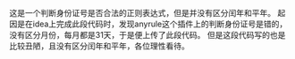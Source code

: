 这是一个判断身份证号是否合法的正则表达式，但是并没有区分闰年和平年。
起因是在idea上完成此段代码时，发现anyrule这个插件上的判断身份证号是错的，没有区分月份，每月都是31天，于是便上传了此段代码。
但是这段代码写的也是比较丑陋，且没有区分闰年和平年，各位理性看待。
